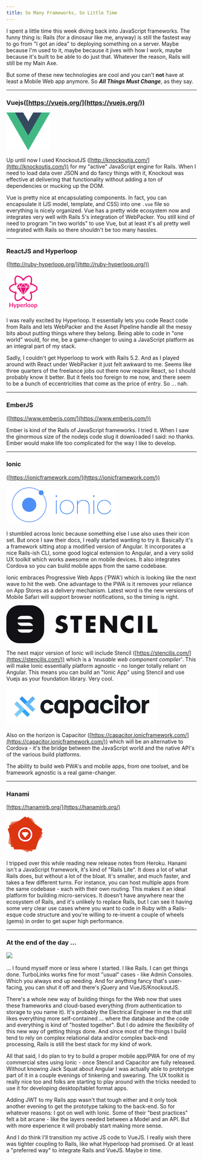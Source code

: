 ```yaml
---
title: So Many Frameworks, So Little Time
---
```


I spent a little time this week diving back into JavaScript frameworks. The funny thing is: Rails (for a dinosaur like me, anyway) is still the fastest way to go from "I got an idea" to deploying something on a server. Maybe because I'm used to it, maybe because it jives with how I work, maybe because it's built to be able to do just that. Whatever the reason, Rails will still be my Main Axe.

But some of these new technologies are cool and you can't **not** have at least a Mobile Web app anymore. So ***All Things Must Change***, as they say.

----

### Vuejs([https://vuejs.org/](https://vuejs.org/))

 ![](../assets/postimages/vuejs-logo.png "VueJS")

Up until now I used KnockoutJS ([http://knockoutjs.com/](http://knockoutjs.com/)) for my "active" JavaScript engine for Rails. When I need to load data over JSON and do fancy things with it, Knockout was effective at delivering that functionality without adding a ton of dependencies or mucking up the DOM. 

Vue is pretty nice at encapsulating components. In fact, you can encapsulate it (JS model, template, and CSS) into one `.vue` file so everything is nicely organized. Vue has a pretty wide ecosystem now and integrates very well with Rails 5's integration of WebPacker. You still kind of need to program "in two worlds" to use Vue, but at least it's all pretty well integrated with Rails so there shouldn't be too many hassles.

----

### ReactJS and Hyperloop
([http://ruby-hyperloop.org/](http://ruby-hyperloop.org/))

![](../assets/postimages/hyperloop-logo.png "Hyperloop")

I was really excited by Hyperloop. It essentially lets you code React code from Rails and lets WebPacker and the Asset Pipeline handle all the messy bits about putting things where they belong. Being able to code in "one world" would, for me, be a game-changer to using a JavaScript platform as an integral part of my stack.

Sadly, I couldn't get Hyperloop to work with Rails 5.2. And as I played around with React under WebPacker it just felt awkward to me. Seems like three quarters of the freelance jobs out there now require React, so I should probably know it better. But it feels too foreign to me now, and there seem to be a bunch of eccentricities that come as the price of entry. So ... nah.

----

### EmberJS
([https://www.emberjs.com/](https://www.emberjs.com/))

Ember is kind of the Rails of JavaScript frameworks. I tried it. When I saw the ginormous size of the nodejs code slug it downloaded I said: no thanks. Ember would make life too complicated for the way I like to develop.

----

### Ionic
([https://ionicframework.com/](https://ionicframework.com/))

![](../assets/postimages/ionic-logo.jpg "Ionic")

I stumbled across Ionic because something else I use also uses their icon set. But once I saw their docs, I really started wanting to try it. Basically it's a framework sitting atop a modified version of Angular. It incorporates a nice Rails-ish CLI, some good logical extension to Angular, and a very solid UX toolkit which works awesome on mobile devices. It also integrates Cordova so you can build mobile apps from the same codebase.

Ionic embraces Progressive Web Apps ('PWA') which is looking like the next wave to hit the web. One advantage to the PWA is it removes your reliance on App Stores as a delivery mechanism. Latest word is the new versions of Mobile Safari will support browser notifications, so the timing is right.

![](../assets/postimages/stencil-logo.png "Stencil")

The next major version of Ionic will include Stencil ([https://stenciljs.com/](https://stenciljs.com/)) which is a *'reusable web component compiler'*. This will make Ionic essentially platform agnostic - no longer totally reliant on Angular. This means you can build an "Ionic App" using Stencil and use Vuejs as your foundation library. Very cool.

![](../assets/postimages/capacitor-logo.jpg "Capacitor")

Also on the horizon is Capacitor ([https://capacitor.ionicframework.com/](https://capacitor.ionicframework.com/)) which will be an alternative to Cordova - it's the bridge between the JavaScript world and the native API's of the various build platforms.

The ability to build web PWA's and mobile apps, from one toolset, and be framework agnostic is a real game-changer.

----

### Hanami

[https://hanamirb.org/](https://hanamirb.org/)

![](../assets/postimages/hanami-logo.png "Hanami")

I tripped over this while reading new release notes from Heroku. Hanami isn't a JavaScript framework, it's kind of "Rails Lite". It does a lot of what Rails does, but without a lot of the bloat. It's smaller, and much faster, and takes a few different turns. For instance, you can host multiple apps from the same codebase - each with their own routing. This makes it an ideal platform for building micro-services. It doesn't have anywhere near the ecosystem of Rails, and it's unlikely to replace Rails, but I can see it having some very clear use cases where you want to code in Ruby with a Rails-esque code structure and you're willing to re-invent a couple of wheels (gems) in order to get super high performance.

----

### At the end of the day ...

![](https://media.giphy.com/media/3ornkczqjMrIUmdmSs/giphy.gif)

... I found myself more or less where I started. I like Rails. I can get things done. TurboLinks works fine for most "usual" cases - like Admin Consoles. Which you always end up needing. And for anything fancy that's user-facing, you can shut it off and there's jQuery and VueJS/KnockoutJS.

There's a whole new way of building things for the Web now that uses these frameworks and cloud-based everything (from authentication to storage to you name it). It's probably the Electrical Engineer in me that still likes everything more self-contained ... where the database and the code and everything is kind of "hosted together". But I do admire the flexibility of this new way of getting things done. And since most of the things I build tend to rely on complex relational data and/or complex back-end processing, Rails is still the best stack for my kind of work.

All that said, I do plan to try to build a proper mobile app/PWA for one of my commercial sites using Ionic - once Stencil and Capacitor are fully released. Without knowing Jack Squat about Angular I was actually able to prototype part of it in a couple evenings of tinkering and swearing. The UX toolkit is really nice too and folks are starting to play around with the tricks needed to use it for developing desktop/tablet format apps. 

Adding JWT to my Rails app wasn't that tough either and it only took another evening to get the prototype talking to the back-end. So for whatever reasons: I got on well with Ionic. Some of their "best practices" felt a bit arcane - like the layers needed between a Model and an API. But with more experience it will probably start making more sense.

And I do think I'll transition my active JS code to VueJS. I really wish there was tighter coupling to Rails, like what Hyperloop had promised. Or at least a "preferred way" to integrate Rails and VueJS. Maybe in time. 

